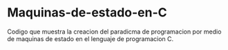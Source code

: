# Maquinas-de-estado-en-C
Codigo que muestra la creacion del paradicma de programacion por medio de maquinas de estado en el lenguaje de programacion C. 

